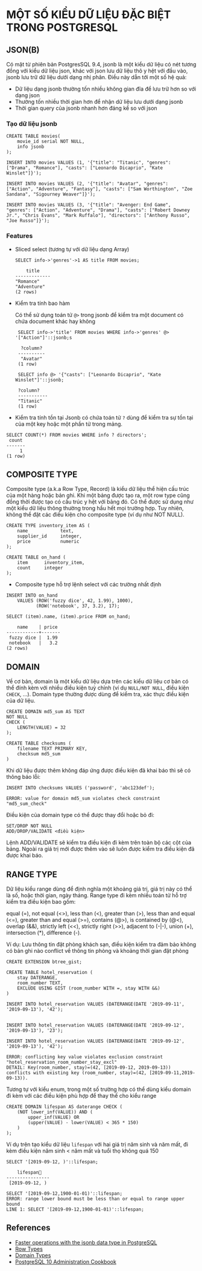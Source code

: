 # MỘT SỐ KIỂU DỮ LIỆU ĐẶC BIỆT TRONG POSTGRESQL

## JSON(B)
Có mặt từ phiên bản PostgresSQL 9.4, jsonb là một kiểu dữ liệu có nét tương đồng với kiểu dữ liệu json, khác với json lưu dữ liệu thô y hệt với đầu vào, jsonb lưu trữ dữ liệu dưới dạng nhị phân. Điều này dẫn tới một số hệ quả:

 - Dữ liệu dạng jsonb thường tốn nhiều không gian đĩa để lưu trữ hơn so với dạng json
 - Thường tốn nhiều thời gian hơn để nhận dữ liệu lưu dưới dạng jsonb
 - Thời gian query của jsonb nhanh hơn đáng kể so với json

### Tạo dữ liệu jsonb
```
CREATE TABLE movies(
    movie_id serial NOT NULL,
    info jsonb
);

INSERT INTO movies VALUES (1, '{"title": "Titanic", "genres": ["Drama", "Romance"], "casts": ["Leonardo Dicaprio", "Kate Winslet"]}');

INSERT INTO movies VALUES (2, '{"title": "Avatar", "genres": ["Action", "Adventure", "Fantasy"], "casts": ["Sam Worthington", "Zoe Sandana", "Sigourney Weaver"]}');

INSERT INTO movies VALUES (3, '{"title": "Avenger: End Game", "genres": ["Action", "Adventure", "Drama"], "casts": ["Robert Downey Jr.", "Chris Evans", "Mark Ruffalo"], "directors": ["Anthony Russo", "Joe Russo"]}');
```

### Features 
 - Sliced select (tương tự với dữ liệu dạng Array)
    ```
    SELECT info->'genres'->1 AS title FROM movies;

        title    
    -------------
    "Romance"
    "Adventure"
    (2 rows)
    ```
 - Kiểm tra tính bao hàm
    
    Có thể sử dụng toán tử `@>` trong jsonb để kiểm tra một document có chứa document khác hay không 
   ```
    SELECT info->'title' FROM movies WHERE info->'genres' @> '["Action"]'::jsonb;s

     ?column? 
    ----------
     "Avatar"
    (1 row)

    SELECT info @> '{"casts": ["Leonardo Dicaprio", "Kate Winslet"]'::jsonb;
    
    ?column?  
    -----------
    "Titanic"
    (1 row) 

   ```
- Kiểm tra tính tồn tại
    Jsonb có chứa toán tử `?` dùng để kiểm tra sự tồn tại của một key hoặc một phần tử trong mảng.

```
SELECT COUNT(*) FROM movies WHERE info ? directors';
 count 
-------
     1
(1 row)
```


## COMPOSITE TYPE
Composite type (a.k.a Row Type, Record) là kiểu dữ liệu thể hiện cấu trúc của một hàng hoặc bản ghi. Khi một bảng được tạo ra, một row type cũng đồng thời được tạo có cấu trúc y hệt với bảng đó. Có thể được sử dụng như một kiểu dữ liệu thông thường trong hầu hết mọi trường hợp. Tuy nhiên, không thể đặt các điều kiện cho composite type (ví dụ như NOT NULL).

```
CREATE TYPE inventory_item AS (
    name            text,
    supplier_id     integer,
    price           numeric
);

CREATE TABLE on_hand (
    item      inventory_item,
    count     integer
);

```

 - Composite type hỗ trợ lệnh select với các trường nhất định
```
INSERT INTO on_hand 
    VALUES (ROW('fuzzy dice', 42, 1.99), 1000),
           (ROW('notebook', 37, 3.2), 17);

SELECT (item).name, (item).price FROM on_hand;

    name    | price 
------------+-------
 fuzzy dice |  1.99
 notebook   |   3.2
(2 rows)
```

## DOMAIN
Về cơ bản, domain là một kiểu dữ liệu dựa trên các kiểu dữ liệu cơ bản có thể đính kèm với nhiều điều kiện tuỳ chỉnh (ví dụ `NULL/NOT NULL`, điều kiện `CHECK`, ...). Domain type thường được dùng để kiểm tra, xác thực điều kiện của dữ liệu.

```
CREATE DOMAIN md5_sum AS TEXT
NOT NULL
CHECK (
    LENGTH(VALUE) = 32
);

CREATE TABLE checksums (
    filename TEXT PRIMARY KEY,
    checksum md5_sum
)
```
Khi dữ liệu được thêm không đáp ứng được điều kiện đã khai báo thì sẽ có thông báo lỗi:
```
INSERT INTO checksums VALUES ('password', 'abc123def');

ERROR: value for domain md5_sum violates check constraint "md5_sum_check"
```
Điều kiện của domain type có thể được thay đổi hoặc bỏ đi:

```
SET/DROP NOT NULL
ADD/DROP/VALIDATE <điều kiện>
```

Lệnh ADD/VALIDATE sẽ kiểm tra điều kiện đi kèm trên toàn bộ các cột của bảng. Ngoài ra giá trị mới được thêm vào sẽ luôn được kiểm tra điều kiện đã được khai báo.

## RANGE TYPE
Dữ liệu kiểu range dùng để định nghĩa một khoảng giá trị, giá trị này có thể là số, hoặc thời gian, ngày tháng.
Range type đi kèm nhiều toán tử hỗ trợ kiểm tra điều kiện bao gồm: 

equal (=), not equal (<>), less than (<), greater than (>), less than and equal (<=), greater than and equal (>=), contains (@>), is contained by (@<), overlap (&&), strictly left (<<), strictly right (>>), adjacent to (-|-), union (+), intersection (*), difference (-).

Ví dụ: Lưu thông tin đặt phòng khách sạn, điều kiện kiểm tra đảm bảo không có bản ghi nào conflict về thông tin phòng và khoảng thời gian đặt phòng

```
CREATE EXTENSION btree_gist;

CREATE TABLE hotel_reservation (
    stay DATERANGE,
    room_number TEXT,
    EXCLUDE USING GIST (room_number WITH =, stay WITH &&)
)
```

```
INSERT INTO hotel_reservation VALUES (DATERANGE(DATE '2019-09-11', '2019-09-13'), '42');


INSERT INTO hotel_reservation VALUES (DATERANGE(DATE '2019-09-12', '2019-09-13'), '23');

INSERT INTO hotel_reservation VALUES (DATERANGE(DATE '2019-09-12', '2019-09-13'), '42');

ERROR: conflicting key value violates exclusion constraint "hotel_reservation_room_number_stay_excl"
DETAIL: Key(room_number, stay)=(42, [2019-09-12, 2019-09-13)) conflicts with existing key (room_number, stay)=(42, [2019-09-11,2019-09-13)).
```

Tương tự với kiểu enum, trong một số trường hợp có thể dùng kiểu domain đi kèm với các điều kiện phù hợp để thay thế cho kiểu range
```
CREATE DOMAIN lifespan AS daterange CHECK (
    (NOT lower_inf(VALUE)) AND (
        upper_inf(VALUE) OR
        (upper(VALUE) - lower(VALUE) < 365 * 150)
    )
);
```
Ví dụ trên tạo kiểu dữ liệu `lifespan` với hai giá trị năm sinh và năm mất, đi kèm điều kiện năm sinh < năm mất và tuổi thọ không quá 150
```
SELECT '[2019-09-12, )'::lifespan;

    lifespan
----------------
 [2019-09-12, )

SELECT '[2019-09-12,1900-01-01)'::lifespan;
ERROR: range lower bound must be less than or equal to range upper bound
LINE 1: SELECT '[2019-09-12,1900-01-01)'::lifespan;
```

## References
 - [Faster operations with the jsonb data type in PostgreSQL](https://www.compose.com/articles/faster-operations-with-the-jsonb-data-type-in-postgresql/)
 - [Row Types](https://www.postgresql.org/docs/10/rowtypes.html)
 - [Domain Types](https://www.postgresql.org/docs/current/domains.html)
 - [PostgreSQL 10 Administration Cookbook
](https://learning.oreilly.com/library/view/postgresql-10-administration/9781788474924/)
